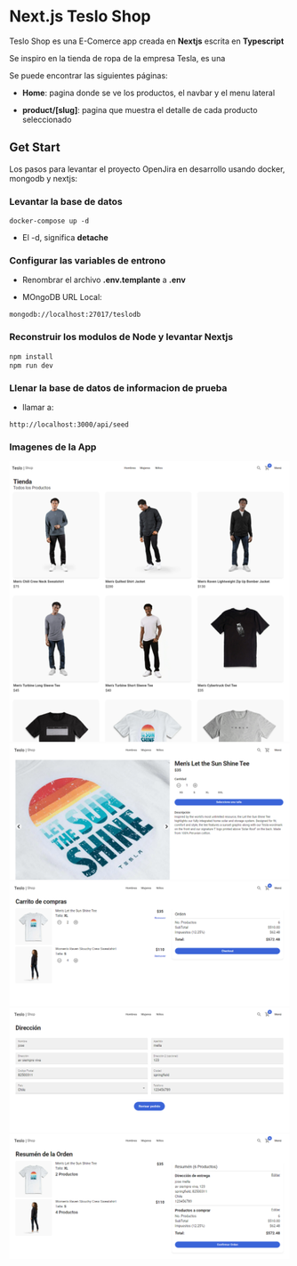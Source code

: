 <!-- <div style="display:flex; justify-content:center; align-items:center; width:100%;"> -->
<h1 > Next.js Teslo Shop</h1>
<!-- </div> -->

<p>Teslo Shop es una E-Comerce app creada en <b>Nextjs</b> escrita en <b>Typescript</b></p>
<p>Se inspiro en la tienda de ropa de la empresa Tesla, es una</p>
<p>Se puede encontrar las siguientes páginas:</p>
<ul>
<li><p><b>Home</b>: pagina donde se ve los productos, el navbar y el menu lateral</p></li>
<li><p><b>product/[slug]</b>: pagina que muestra el detalle de cada producto seleccionado</p></li>
</ul>

<h2>Get Start</h2>
Los pasos para levantar el proyecto OpenJira en desarrollo usando docker, mongodb y nextjs:

### Levantar la base de datos

```
docker-compose up -d
```

- El -d, significa **detache**

### Configurar las variables de entrono

- Renombrar el archivo **.env.templante** a **.env**

- MOngoDB URL Local:

```
mongodb://localhost:27017/teslodb
```

### Reconstruir los modulos de Node y levantar Nextjs

```
npm install
npm run dev
```

### Llenar la base de datos de informacion de prueba

- llamar a:

```
http://localhost:3000/api/seed
```

### Imagenes de la App

<img  src="./images/HomePage.png" alt="algo"/><br>
<img  src="./images/detalleProducto.png" alt="algo"/><br>
<img  src="./images/carritoDeCompra.png" alt="algo"/><br>
<img  src="./images/checkout.png" alt="algo"/><br>
<img  src="./images/ordenDeCompra.png" alt="algo"/><br>
